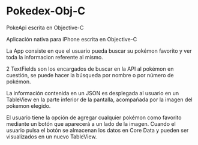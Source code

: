 # Pokedex-Obj-C
PokeApi escrita en Objective-C


Aplicación nativa para iPhone escrita en Objective-C

La App consiste en que el usuario pueda buscar su pokémon favorito y ver toda la informacion referente al mismo.

2 TextFields son los encargados de buscar en la API al pokémon en cuestión, se puede hacer la búsqueda por nombre o por número de pokémon.

La información contenida en un JSON es desplegada al usuario en un TableView en la parte inferior de la pantalla, acompañada por la imagen del pokemon elegido.

El usuario tiene la opción de agregar cualquier pokémon como favorito mediante un botón que aparecerá a un lado de la imagen. Cuando el usuario pulsa el botón se almacenan los datos en Core Data y pueden ser visualizados en un nuevo TableView.
